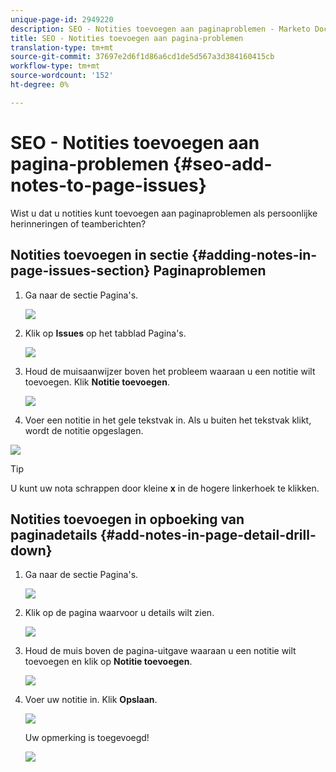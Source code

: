 ```yaml
---
unique-page-id: 2949220
description: SEO - Notities toevoegen aan paginaproblemen - Marketo Docs - Productdocumentatie
title: SEO - Notities toevoegen aan pagina-problemen
translation-type: tm+mt
source-git-commit: 37697e2d6f1d86a6cd1de5d567a3d384160415cb
workflow-type: tm+mt
source-wordcount: '152'
ht-degree: 0%

---
```



# SEO - Notities toevoegen aan pagina-problemen {#seo-add-notes-to-page-issues}

Wist u dat u notities kunt toevoegen aan paginaproblemen als persoonlijke herinneringen of teamberichten?

## Notities toevoegen in sectie {#adding-notes-in-page-issues-section} Paginaproblemen

1. Ga naar de sectie Pagina&#39;s.

   ![](assets/image2014-9-18-13-3a11-3a43.png)

1. Klik op **Issues** op het tabblad Pagina&#39;s.

   ![](assets/image2014-9-18-13-3a12-3a0.png)

1. Houd de muisaanwijzer boven het probleem waaraan u een notitie wilt toevoegen. Klik **Notitie toevoegen**.

   ![](assets/image2014-9-18-13-3a12-3a6.png)

1. Voer een notitie in het gele tekstvak in. Als u buiten het tekstvak klikt, wordt de notitie opgeslagen.

![](assets/image2014-9-18-13-3a12-3a32.png)

>[!TIP]
>
>U kunt uw nota schrappen door kleine **x** in de hogere linkerhoek te klikken.

## Notities toevoegen in opboeking van paginadetails {#add-notes-in-page-detail-drill-down}

1. Ga naar de sectie Pagina&#39;s.

   ![](assets/image2014-9-18-13-3a12-3a59.png)

1. Klik op de pagina waarvoor u details wilt zien.

   ![](assets/image2014-9-18-13-3a13-3a42.png)

1. Houd de muis boven de pagina-uitgave waaraan u een notitie wilt toevoegen en klik op **Notitie toevoegen**.

   ![](assets/image2014-9-18-13-3a13-3a46.png)

1. Voer uw notitie in. Klik **Opslaan**.

   ![](assets/image2014-9-18-13-3a14-3a5.png)

   Uw opmerking is toegevoegd!

   ![](assets/image2014-9-18-13-3a14-3a20.png)
